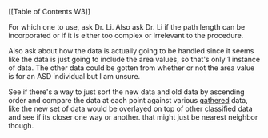 [[Table of Contents W3]]

For which one to use, ask Dr. Li. Also ask Dr. Li if the path length can be incorporated or if it is either too complex or irrelevant to the procedure.

Also ask about how the data is actually going to be handled since it seems like the data is just going to include the area values, so that's only 1 instance of data. The other data could be gotten from whether or not the area value is for an ASD individual but I am unsure.

See if there's a way to just sort the new data and old data by ascending order and compare the data at each point against various <u> gathered</u> data, like the new set of data would be overlayed on top of other classified data and see if its closer one way or another. that might just be nearest neighbor though.
